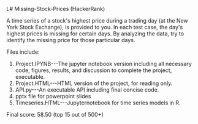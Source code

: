 L# Missing-Stock-Prices (HackerRank)

A time series of a stock's highest price during a trading day (at the New York Stock Exchange), is provided to you. In each test case, the day's highest prices is missing for certain days. By analyzing the data, try to identify the missing price for those particular days.

Files include:
1. Project.IPYNB---The jupyter notebook version including all necessary code, figures, results, and discussion to complete the project, executable.
2. Project.HTML---HTML version of the project, for reading only.
3. API.py---An executable API including final concise code.
4. pptx file for powerpoint slides
5. Timeseries.HTML---Jupyternotebook for time series models in R.

Final score: 58.50 (top 15 out of 500+)
